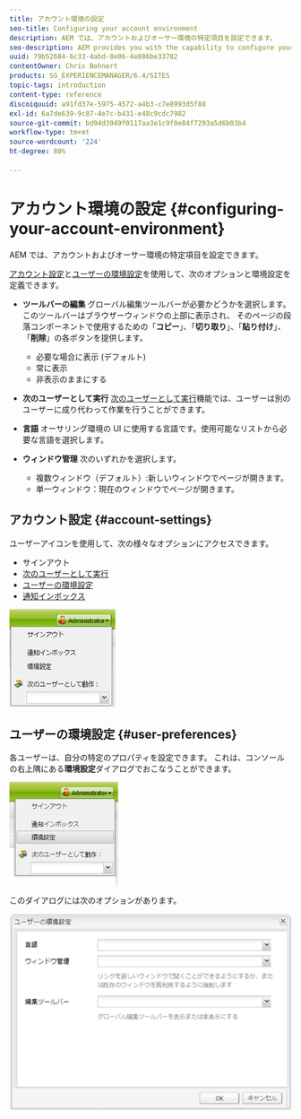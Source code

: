 ```yaml
---
title: アカウント環境の設定
seo-title: Configuring your account environment
description: AEM では、アカウントおよびオーサー環境の特定項目を設定できます。
seo-description: AEM provides you with the capability to configure your account and certain aspects of the author environment.
uuid: 79b52684-6c33-4abd-8e06-4e886be33782
contentOwner: Chris Bohnert
products: SG_EXPERIENCEMANAGER/6.4/SITES
topic-tags: introduction
content-type: reference
discoiquuid: a91fd37e-5975-4572-a4b3-c7e8993d5f88
exl-id: 6a7de639-9c87-4e7c-b431-e48c9cdc7982
source-git-commit: bd94d3949f0117aa3e1c9f0e84f7293a5d6b03b4
workflow-type: tm+mt
source-wordcount: '224'
ht-degree: 80%

---
```


# アカウント環境の設定 {#configuring-your-account-environment}

AEM では、アカウントおよびオーサー環境の特定項目を設定できます。

[アカウント設定](#account-settings)と[ユーザーの環境設定](#user-preferences)を使用して、次のオプションと環境設定を定義できます。

* **ツールバーの編集**
グローバル編集ツールバーが必要かどうかを選択します。このツールバーはブラウザーウィンドウの上部に表示され、 
そのページの段落コンポーネントで使用するための「**コピー**」、「**切り取り**」、「**貼り付け**」、「**削除**」の各ボタンを提供します。

   * 必要な場合に表示 (デフォルト)
   * 常に表示
   * 非表示のままにする

* **次のユーザーとして実行**
[次のユーザーとして実行](/help/sites-administering/security.md#impersonating-another-user)機能では、ユーザーは別のユーザーに成り代わって作業を行うことができます。

* **言語**
オーサリング環境の UI に使用する言語です。使用可能なリストから必要な言語を選択します。

* **ウィンドウ管理**
次のいずれかを選択します。

   * 複数ウィンドウ（デフォルト）:新しいウィンドウでページが開きます。
   * 単一ウィンドウ：現在のウィンドウでページが開きます。

## アカウント設定 {#account-settings}

ユーザーアイコンを使用して、次の様々なオプションにアクセスできます。

* サインアウト
* [次のユーザーとして実行](/help/sites-administering/security.md#impersonating-another-user)
* [ユーザーの環境設定](#user-preferences)
* [通知インボックス](/help/sites-classic-ui-authoring/author-env-inbox.md)

![chlimage_1-170](assets/chlimage_1-170.png)

## ユーザーの環境設定 {#user-preferences}

各ユーザーは、自分の特定のプロパティを設定できます。 これは、コンソールの右上隅にある&#x200B;**環境設定**&#x200B;ダイアログでおこなうことができます。

![screen_shot_2012-02-08at105033am](assets/screen_shot_2012-02-08at105033am.png)

このダイアログには次のオプションがあります。

![chlimage_1-171](assets/chlimage_1-171.png)
